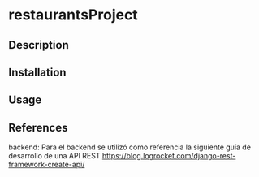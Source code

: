 # restaurantsProject

## Description

## Installation

## Usage

## References

backend: Para el backend se utilizó como referencia la siguiente guía de desarrollo de una API REST https://blog.logrocket.com/django-rest-framework-create-api/

